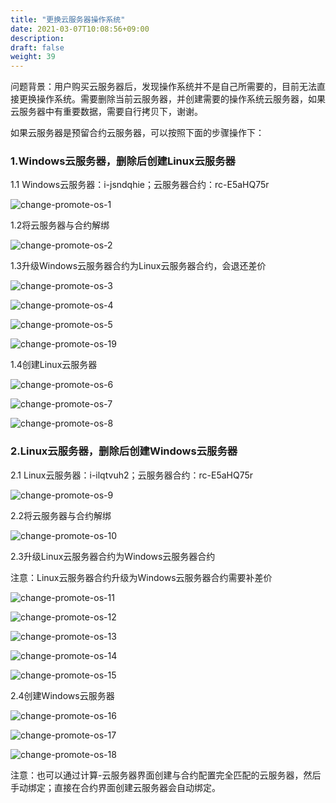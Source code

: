 ```yaml
---
title: "更换云服务器操作系统"
date: 2021-03-07T10:08:56+09:00
description:
draft: false
weight: 39
---
```


问题背景：用户购买云服务器后，发现操作系统并不是自己所需要的，目前无法直接更换操作系统。需要删除当前云服务器，并创建需要的操作系统云服务器，如果云服务器中有重要数据，需要自行拷贝下，谢谢。

如果云服务器是预留合约云服务器，可以按照下面的步骤操作下：

### 1.Windows云服务器，删除后创建Linux云服务器

1.1 Windows云服务器：i-jsndqhie；云服务器合约：rc-E5aHQ75r

![change-promote-os-1](/compute/vm/_images/change-promote-os-1.png)

1.2将云服务器与合约解绑

![change-promote-os-2](/compute/vm/_images/change-promote-os-2.png)

1.3升级Windows云服务器合约为Linux云服务器合约，会退还差价

![change-promote-os-3](/compute/vm/_images/change-promote-os-3.png)

![change-promote-os-4](/compute/vm/_images/change-promote-os-4.png)

![change-promote-os-5](/compute/vm/_images/change-promote-os-5.png)

![change-promote-os-19](/compute/vm/_images/change-promote-os-19.png)

1.4创建Linux云服务器

![change-promote-os-6](/compute/vm/_images/change-promote-os-6.png)

![change-promote-os-7](/compute/vm/_images/change-promote-os-7.png)

![change-promote-os-8](/compute/vm/_images/change-promote-os-8.png)

### 2.Linux云服务器，删除后创建Windows云服务器

2.1 Linux云服务器：i-ilqtvuh2；云服务器合约：rc-E5aHQ75r

![change-promote-os-9](/compute/vm/_images/change-promote-os-9.png)

2.2将云服务器与合约解绑

![change-promote-os-10](/compute/vm/_images/change-promote-os-10.png)

2.3升级Linux云服务器合约为Windows云服务器合约

注意：Linux云服务器合约升级为Windows云服务器合约需要补差价

![change-promote-os-11](/compute/vm/_images/change-promote-os-11.png)

![change-promote-os-12](/compute/vm/_images/change-promote-os-12.png)

![change-promote-os-13](/compute/vm/_images/change-promote-os-13.png)

![change-promote-os-14](/compute/vm/_images/change-promote-os-14.png)

![change-promote-os-15](/compute/vm/_images/change-promote-os-15.png)

2.4创建Windows云服务器

![change-promote-os-16](/compute/vm/_images/change-promote-os-16.png)

![change-promote-os-17](/compute/vm/_images/change-promote-os-17.png)

![change-promote-os-18](/compute/vm/_images/change-promote-os-18.png)

注意：也可以通过计算-云服务器界面创建与合约配置完全匹配的云服务器，然后手动绑定；直接在合约界面创建云服务器会自动绑定。
